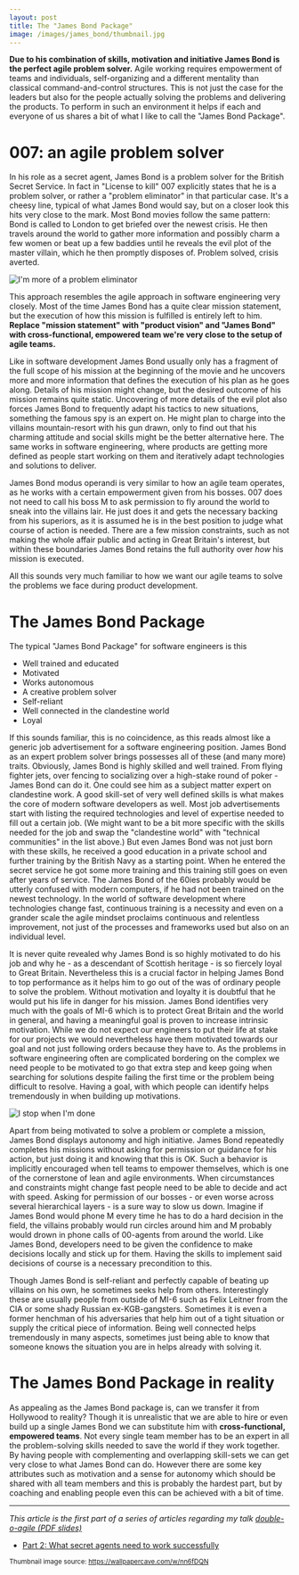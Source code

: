 ```yaml
---
layout: post
title: The "James Bond Package"
image: /images/james_bond/thumbnail.jpg
---
```


**Due to his combination of skills, motivation and initiative James Bond is the perfect agile problem solver.** Agile working requires empowerment of teams and individuals, self-organizing and a different mentality than classical command-and-control structures. This is not just the case for the leaders but also for the people actually solving the problems and delivering the products. To perform in such an environment it helps if each and everyone of us shares a bit of what I like to call the "James Bond Package". 

# 007: an agile problem solver

In his role as a secret agent, James Bond is a problem solver for the British Secret Service. In fact in "License to kill" 007 explicitly states that he is a problem solver, or rather a "problem eliminator" in that particular case. It's a cheesy line, typical of what James Bond would say, but on a closer look this hits very close to the mark. Most Bond movies follow the same pattern: Bond is called to London to get briefed over the newest crisis. He then travels around the world to gather more information and possibly charm a few women or beat up a few baddies until he reveals the evil plot of the master villain, which he then promptly disposes of. Problem solved, crisis averted. 

![I'm more of a problem eliminator]({{site.base_url}}/images/james_bond/problem_eliminator.jpg)

This approach resembles the agile approach in software engineering very closely. Most of the time James Bond has a quite clear mission statement, but the execution of how this mission is fulfilled is entirely left to him. **Replace "mission statement" with "product vision" and "James Bond" with cross-functional, empowered team we're very close to the setup of agile teams.**

Like in software development James Bond usually only has a fragment of the full scope of his mission at the beginning of the movie and he uncovers more and more information that defines the execution of his plan as he goes along. Details of his mission might change, but the desired outcome of his mission remains quite static. Uncovering of more details of the evil plot also forces James Bond to frequently adapt his tactics to new situations, something the famous spy is an expert on. He might plan to charge into the villains mountain-resort with his gun drawn, only to find out that his charming attitude and social skills might be the better alternative here. The same works in software engineering, where products are getting more defined as people start working on them and iteratively adapt technologies and solutions to deliver. 

James Bond modus operandi is very similar to how an agile team operates, as he works with a certain empowerment given from his bosses. 007 does not need to call his boss M to ask permission to fly around the world to sneak into the villains lair. He just does it and gets the necessary backing from his superiors, as it is assumed he is in the best position to judge what course of action is needed. There are a few mission constraints, such as not making the whole affair public and acting in Great Britain's interest, but within these boundaries James Bond retains the full authority over *how* his mission is executed. 

All this sounds very much familiar to how we want our agile teams to solve the problems we face during product development.

# The James Bond Package

The typical "James Bond Package" for software engineers is this

 * Well trained and educated
 * Motivated
 * Works autonomous
 * A creative problem solver 
 * Self-reliant
 * Well connected in the clandestine world
 * Loyal
 
If this sounds familiar, this is no coincidence, as this reads almost like a generic job advertisement for a software engineering position. 
James Bond as an expert problem solver brings possesses all of these (and many more) traits. Obviously, James Bond is highly skilled and well trained. From flying fighter jets, over fencing to socializing over a high-stake round of poker - James Bond can do it. One could see him as a subject matter expert on clandestine work. 
A good skill-set of very well defined skills is what makes the core of modern software developers as well. 
Most job advertisements start with listing the required technologies and level of expertise needed to fill out a certain job. (We might want to be a bit more specific with the skills needed for the job and swap the "clandestine world" with "technical communities" in the list above.)
But even James Bond was not just born with these skills, he received a good education in a private school and further training by the British Navy as a starting point. When he entered the secret service he got some more training and this training still goes on even after years of service. The James Bond of the 60ies probably would be utterly confused with modern computers, if he had not been trained on the newest technology. In the world of software development where technologies change fast, continuous training is a necessity and even on a grander scale the agile mindset proclaims continuous and relentless improvement, not just of the processes and frameworks used but also on an individual level. 

It is never quite revealed why James Bond is so highly motivated to do his job and why he - as a descendant of Scottish heritage - is so fiercely loyal to Great Britain. Nevertheless this is a crucial factor in helping James Bond to top performance as it helps him to go out of the was of ordinary people to solve the problem. Without motivation and loyalty it is doubtful that he would put his life in danger for his mission. James Bond identifies very much with the goals of MI-6 which is to protect Great Britain and the world in general, and having a meaningful goal is proven to increase intrinsic motivation.
While we do not expect our engineers to put their life at stake for our projects we would nevertheless have them motivated towards our goal and not just following orders because they have to. As the problems in software engineering often are complicated bordering on the complex we need people to be motivated to go that extra step and keep going when searching for solutions despite failing the first time or the problem being difficult to resolve. Having a goal, with which people can identify helps tremendously in when building up motivations. 

![I stop when I'm done]({{site.base_url}}/images/james_bond/stop_when_im_done.jpg)

Apart from being motivated to solve a problem or complete a mission, James Bond displays autonomy and high initiative. James Bond repeatedly completes his missions without asking for permission or guidance for his action, but just doing it and knowing that this is OK. 
Such a behavior is implicitly encouraged when tell teams to empower themselves, which is one of the cornerstone of lean and agile environments. When circumstances and constraints might change fast people need to be able to decide and act with speed. Asking for permission of our bosses - or even worse across several hierarchical layers - is a sure way to slow us down. Imagine if James Bond would phone M every time he has to do a hard decision in the field, the villains probably would run circles around him and M probably would drown in phone calls of 00-agents from around the world.
Like James Bond, developers need to be given the confidence to make decisions locally and stick up for them. Having the skills to implement said decisions of course is a necessary precondition to this. 

Though James Bond is self-reliant and perfectly capable of beating up villains on his own, he sometimes seeks help from others. Interestingly these are usually people from outside of MI-6 such as Felix Leitner from the CIA or some shady Russian ex-KGB-gangsters. Sometimes it is even a former henchman of his adversaries that help him out of a tight situation or supply the critical piece of information. Being well connected helps tremendously in many aspects, sometimes just being able to know that someone knows the situation you are in helps already with solving it. 


# The James Bond Package in reality

As appealing as the James Bond package is, can we transfer it from Hollywood to reality? Though it is unrealistic that we are able to hire or even build up a single James Bond we can substitute him with **cross-functional, empowered teams**. Not every single team member has to be an expert in all the problem-solving skills needed to save the world if they work together. By having people with complementing and overlapping skill-sets we can get very close to what James Bond can do. However there are some key attributes such as motivation and a sense for autonomy which should be shared with all team members and this is probably the hardest part, but by coaching and enabling people even this can be achieved with a bit of time.

---
*This article is the first part of a series of articles regarding my talk [double-o-agile (PDF slides)](/images/james_bond/00agile_english.pdf)* 

* [Part 2: What secret agents need to work successfully]({{site.base_url}}/james-bond-in-your-company/)


<sub>Thumbnail image source: https://wallpapercave.com/w/nn6fDQN</sub>



